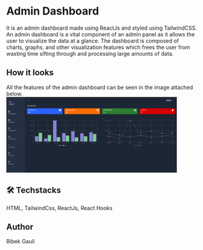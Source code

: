 
# Admin Dashboard

It  is an admin dashboard made using ReactJs and styled using TailwindCSS. An admin dashboard is a vital component of an admin panel as it allows the user to visualize the data at a glance. The dashboard is composed of charts, graphs, and other visualization features which frees the user from wasting time sifting through and processing large amounts of data.

## How it  looks
All the features of the admin dashboard can be seen in the image attached below. <br/>
<img src='./src/assets/dashboard.png' width='450' height='200'/>

## 🛠️ Techstacks
HTML, TailwindCss, ReactJs, React Hooks

## Author
 Bibek Gauli
